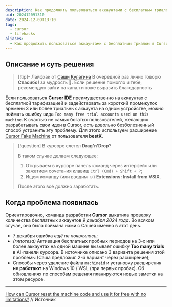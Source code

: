 ```yaml
---
description: Как продолжить пользоваться аккаунтами с бесплатным триалом без ограничений
uid: 202412091310
date: 2024-12-09T13:10
tags:
  - cursor
  - lifehacks
aliases:
  - Как продолжить пользоваться аккаунтами с бесплатным триалом в Cursor без ограничений
---
```


## Описание и суть решения

> [!tip]- Лайфхак от [Саши Кулагина](https://t.me/itbomj)
> В очередной раз лично говорю **Спасибо!** за мудрость 🙏. Если решение помогло и тебе, рекомендую зайти на канал и тоже выразить благодарность

Если пользоваться **Cursor IDE** преимущественно на аккаунтах с бесплатной тарифизацией и задействовать за короткий промежуток времени 3 или более триальных аккаунта на одном устройстве, можно поймать ошибку вида `Too many free trial accounts used on this machine`. К счастью не самых богатых пользователей, желающих разрабатывать свои идеи в Cursor, есть довольно безболезненный способ устранить эту проблему. Для этого используем расширение [Cursor Fake Machine](https://github.com/bestK/cursor-fake-machine) от пользователя **bestK**.

> [!question] В курсоре слетел **Drag'n'Drop**?
> 
> В таком случае делаем следующее:
> 1. Открываем в курсоре панель команд через интерфейс или зажатием сочетания клавиш `Ctrl (Cmd) + Shift + P`;
> 2. Ищем команду (или вводим ☺) **Extensions: Install from VSIX**.
> 
> После этого всё должно заработать.

## Когда проблема появилась

Ориентировочно, команда разработки **Cursor** выкатила проверку количества бесплатных аккаунтов *9 декабря 2024 года*. Во всяком случае, она была поймана нами с Сашей именно в этот день.

- 7 декабря ошибка *ещё не появлялась*;
- *(гипотеза)* Активация бесплатных пробных периодов на 3-х или более аккаунтах на одной машине вызывает ошибку **Too many trials** в AI-панели курсора. В источнике описано 3 варианта решения этой проблемы (Саша предложил 2-й вариант через расширение);
- Способы через удаление файла `machineid` и установку расширения **не работают** на Windows 10 / WSL (при первых пробах). Об обновлениях по способам решения планируются новые заметки на этом ресурсе.

---

[How can Cursor reset the machine code and use it for free with no limitations?](https://www.aisharenet.com/en/cursorruhezhongzhiba/) // Источник
